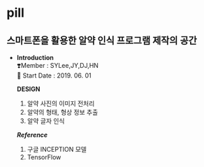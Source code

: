 # pill

## 스마트폰을 활용한 알약 인식 프로그램 제작의 공간

- **Introduction**<br>
    ❣️Member : SYLee,JY,DJ,HN<br>
    🐋 Start Date : 2019. 06. 01<br>
    
    **DESIGN**<br>
    1. 알약 사진의 이미지 전처리
    2. 알약의 형태, 형상 정보 추출
    3. 알약 글자 인식
    
    ***Reference***<br>
    1. 구글 INCEPTION 모델
    2. TensorFlow

